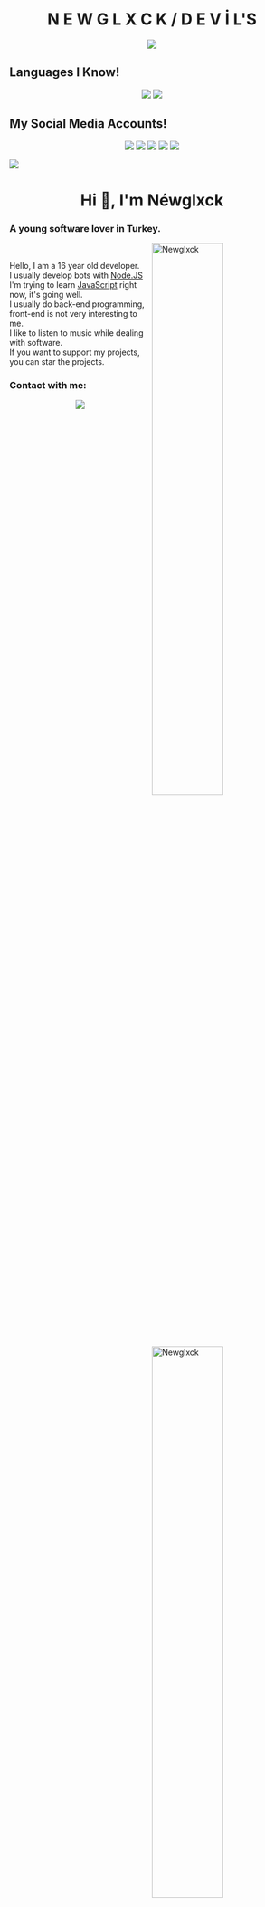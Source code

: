 <h1 align="center">N E W G L X C K / D E V İ L'S</h1>

<div align="center">
    <a href="https://discord.com/users/836708164514086973" title="Discord Profile"><img src="https://lanyard-profile-readme.vercel.app/api/836708164514086973/?theme=light&bg=809ecf&animated=true&hideDiscrim=true&borderRadius=30px"></a>
</div>

## Languages I Know!
<div align="center">
<img src="https://img.shields.io/badge/javascript%20-%23323330.svg?&style=for-the-badge&logo=javascript&logoColor=%23F7DF1E"/> 
<img src="https://img.shields.io/badge/node.js%20-%2343853D.svg?&style=for-the-badge&logo=node.js&logoColor=white"/>

</div>

## My Social Media Accounts!
<p align="center">
   <a href="https://discord.gg/FUAds7mJB6"><img src="https://img.shields.io/badge/Glxck Squad%20-111111.svg?&style=for-the-badge&logo=discord&logoColor=white"></a>
   <a href="https://discord.com/users/836708164514086973" target"blank_"><img src="https://img.shields.io/badge/discord%20-111111.svg?&style=for-the-badge&logo=discord&logoColor=white"></a>
   <a href="https://open.spotify.com/playlist/4o53acTjjAThSgdAyFR4LS?si=8e6b81075d084f7b" target"blank_"><img src="https://img.shields.io/badge/Spotify%20-111111.svg?&style=for-the-badge&logo=spotify&logoColor=white"></a>
   <a href="https://instagram.com/newqlxck" target"blank_"><img src="https://img.shields.io/badge/INSTAGRAM%20-111111.svg?&style=for-the-badge&logo=instagram&logoColor=white"></a>
   <a href="https://github.com/newglxck" target"blank_"><img src="https://img.shields.io/badge/GitHub%20-111111.svg?&style=for-the-badge&logo=github&logoColor=white"></a>
</a>
</p>

![](https://komarev.com/ghpvc/?username=KlanterV&label=PROFILE+VIEWS)
</a>
</p>
<h1 align="center">Hi 👋, I'm Néwglxck</h1>

### A young software lover in Turkey.

<p><img align="right" width="50%" src="https://github-readme-stats.vercel.app/api/top-langs?username=Newglxck&theme=dark&show_icons=true&locale=en&layout=compact" alt="Newglxck" /></p>

<p>&nbsp;<img align="right" width="50%" src="https://github-readme-stats.vercel.app/api?username=Newglxck&theme=dark&show_icons=true&locale=en" alt="Newglxck"  ></p>

Hello, I am a 16 year old developer.\
I usually develop bots with [Node.JS](https://nodejs.org/en/docs/)
I'm trying to learn [JavaScript](https://www.javascript.com/) right now, it's going well.\
I usually do back-end programming, front-end is not very interesting to me.\
I like to listen to music while dealing with software.\
If you want to support my projects, you can star the projects.

<h3 align="left">Contact with me:</h3>
<p align="center">
   <a href="https://discord.gg/FUAds7mJB6"><img src="https://img.shields.io/badge/Glxck Squad%20-111111.svg?&style=for-the-badge&logo=discord&logoColor=white"></a>
